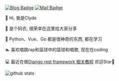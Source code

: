 [![Blog Badge](https://img.shields.io/badge/blog-150k%20pageview-brightgreen)](https://blog.csdn.net/weixin_51098806) 
[![Mail Badge](https://img.shields.io/badge/-tengxu.owen@gmail.com-c14438?style=flat-square&logo=Gmail&logoColor=white&link=mailto:tengxu.owen@gmail.com)](mailto:tengxu.owen@gmail.com)

👋 Hi, 我是Clyde

🔫 是个码农, 很荣幸在这里给大家分享

🎉 Python、Vue、Go 都是很神奇的东西, 都在学习

🏊 喜欢唱跳rap和篮球中的篮球和唱歌, 现在在coding

💻 最近在做[Django rest framework 相关教程](https://github.com/Tengxu666/drf_pro) 欢迎Star🌟 

![github stats](https://github-readme-stats.vercel.app/api?username=Tengxu666&show_icons=true)
